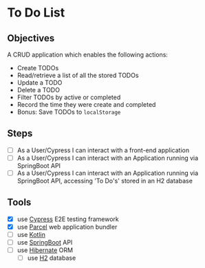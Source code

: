 # To Do List 

## Objectives
A CRUD application which enables the following actions:
- Create TODOs 
- Read/retrieve a list of all the stored TODOs
- Update a TODO 
- Delete a TODO
- Filter TODOs by active or completed 
- Record the time they were create and completed
- Bonus: Save TODOs to `localStorage` 

## Steps
- [ ] As a User/Cypress I can interact with a front-end application
- [ ] As a User/Cypress I can interact with an Application running via SpringBoot API 
- [ ] As a User/Cypress I can interact with an Application running via SpringBoot API, accessing 'To Do's' stored in an H2 database 

## Tools
- [x] use [Cypress](https://www.cypress.io/) E2E testing framework
- [x] use [Parcel](https://parceljs.org/) web application bundler
- [ ] use [Kotlin](https://kotlinlang.org/)
- [ ] use [SpringBoot](https://spring.io/projects/spring-boot) API
- [ ] use [Hibernate](https://hibernate.org/) ORM
    - [ ]  use [H2](https://www.h2database.com/html/main.html) database
